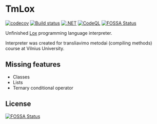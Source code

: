 # TmLox

[![codecov](https://codecov.io/gh/GustasG/TmLox/branch/master/graph/badge.svg?token=AJFESEOBC9)](https://codecov.io/gh/GustasG/TmLox)
[![Build status](https://ci.appveyor.com/api/projects/status/gb4bife35v1l7aek?svg=true)](https://ci.appveyor.com/project/GustasG/tmlox)
[![.NET](https://github.com/GustasG/TmLox/actions/workflows/dotnet.yml/badge.svg)](https://github.com/GustasG/TmLox/actions/workflows/dotnet.yml)
[![CodeQL](https://github.com/GustasG/TmLox/actions/workflows/codeql-analysis.yml/badge.svg)](https://github.com/GustasG/TmLox/actions/workflows/codeql-analysis.yml)
[![FOSSA Status](https://app.fossa.com/api/projects/git%2Bgithub.com%2FGustasG%2FTmLox.svg?type=shield)](https://app.fossa.com/projects/git%2Bgithub.com%2FGustasG%2FTmLox?ref=badge_shield)

Unfinished [Lox](https://craftinginterpreters.com/the-lox-language.html) programming language interpreter.

Interpreter was created for transliavimo metodai (compiling methods) course at Vilnius University.

## Missing features

- Classes
- Lists
- Ternary conditional operator


## License

[![FOSSA Status](https://app.fossa.com/api/projects/git%2Bgithub.com%2FGustasG%2FTmLox.svg?type=large)](https://app.fossa.com/projects/git%2Bgithub.com%2FGustasG%2FTmLox?ref=badge_large)
